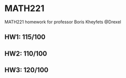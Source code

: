 # MATH221
MATH221 homework for professor Boris Kheyfets @Drexel

## HW1: 115/100
## HW2: 110/100
## HW3: 120/100

